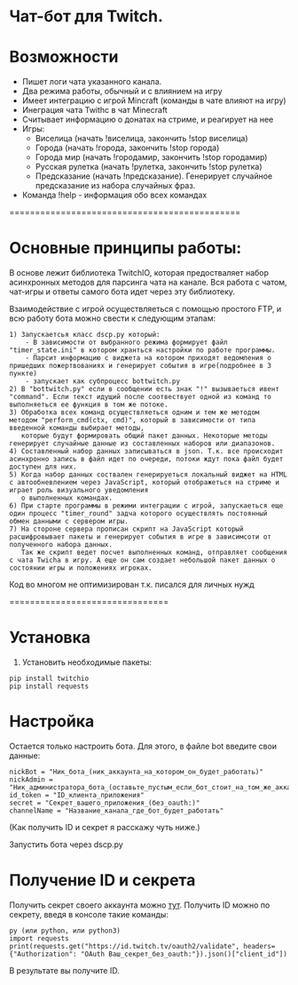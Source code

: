Чат-бот для Twitch.
====================================
# Возможности

 - Пишет логи чата указанного канала.
 - Два режима работы, обычный и с влиянием на игру
 - Имеет интеграцию с игрой Mincraft (команды в чате влияют на игру)
 - Инеграция чата Twithc в чат Minecraft 
 - Считывает информацию о донатах на стриме, и реагирует на нее
 - Игры:
	- Виселица (начать !виселица, закончить !stop виселица)
	- Города (начать !города, закончить !stop города)
	- Города мир (начать !городамир, закончить !stop городамир)
	- Русская рулетка (начать !рулетка, закончить !stop рулетка)
	- Предсказание (начать !предсказание). Генерирует случайное предсказание из набора случайных фраз.
- Команда !help - информация обо всех командах

=============================================
# Основные принципы работы:
 В основе лежит библиотека TwitchIO, которая предостваляет набор асинхронных методов для парсинга чата на канале.
Вся работа с чатом, чат-игры и ответы самого бота идет через эту библиотеку.

 Взаимодействие с игрой осуществляеться с помощью простого FTP, и всю работу бота можно свести к следующим этапам:
	
	1) Запускаетсья класс dscp.py который:
		- В зависимости от выбранного режима формирует файл "timer_state.ini" в котором хранться настройки по работе программы.
		- Парсит информацию с виджета на котором приходят ведомления о пришедших пожертвованиях и генерирует события в игре(подробнее в 3 пункте)
		- запускает как субпроцесс bottwitch.py
	2) В "bottwitch.py" если в сообщении есть знак "!" вызываеться ивент "command". Если текст идущий после соотвествует одной из команд то выполняеться ее функция в том же потоке.
	3) Обработка всех команд осуществляеться одним и тем же методом методом "perform_cmd(ctx, cmd)", который в зависимости от типа введенной команды выбирает методы,
	   которые будут формировать общий пакет данных. Некоторые методы генерирует случайные данные из составленных наборов или диапазонов.
	4) Составленный набор данных записываться в json. Т.к. все происходит асинхронно запись в файл идет по очереди, потоки ждут пока файл будет доступен для них.
	5) Когда набор данных соствален генерируеться локальный виджет на HTML с автообневлением через JavaScript, который отображеться на стриме и играет роль визуального уведомления
	   о выполненных командах.
	6) При старте программы в режими интеграции с игрой, запускаеться еще один процесс "timer_round" задча которого осуществлять постоянный обмен данными с сервером игры.
	7) На стороне сервера прописан скрипт на JavaScript который расшифровывает пакеты и генерирует события в игре в зависимсоти от полученного набора данных.
	   Так же скрипт ведет посчет выполненных команд, отправляет сообщения с чата Twicha в игру. А еще он сам создает небольшой пакет данных о состоянии игры и положениях игроках.

 Код во многом не оптимизирован т.к. писался для личных нужд

===============================
# Установка

1. Установить необходимые пакеты:
 ```
 pip install twitchio
 pip install requests
 ```

# Настройка

Остается только настроить бота.
Для этого, в файле bot введите свои данные:
 ```
 nickBot = "Ник_бота_(ник_аккаунта_на_котором_он_будет_работать)"
 nickAdmin = "Ник_администратора_бота_(оставьте_пустым_если_бот_стоит_на_том_же_аккаунте_что_используете_и_Вы)"
 id_token = "ID_клиента_приложения"
 secret = "Секрет_вашего_приложения_(без_oauth:)"
 channelName = "Название_канала_где_бот_будет_работать"
 ```
(Как получить ID и секрет я расскажу чуть ниже.)

Запустить бота через dscp.py

# Получение ID и секрета
Получить секрет своего аккаунта можно [тут](https://twitchapps.com/tmi/).
Получить ID можно по секрету, введя в консоле такие команды:
 ```
 py (или python, или python3)
 import requests
 print(requests.get("https://id.twitch.tv/oauth2/validate", headers={"Authorization": "OAuth Ваш_секрет_без_oauth:"}).json()["client_id"])
 ```
В результате вы получите ID.

